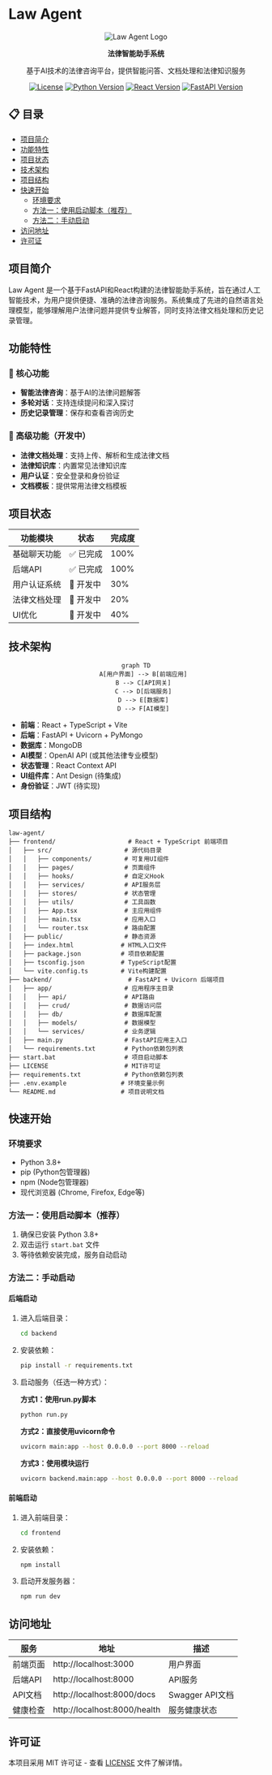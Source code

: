 # Law Agent

<div align="center">

![Law Agent Logo](https://via.placeholder.com/150?text=Law+Agent)

**法律智能助手系统**

基于AI技术的法律咨询平台，提供智能问答、文档处理和法律知识服务

[![License](https://img.shields.io/badge/license-MIT-blue.svg)](LICENSE)
[![Python Version](https://img.shields.io/badge/python-3.8+-yellow.svg)](https://www.python.org/downloads/)
[![React Version](https://img.shields.io/badge/react-18+-blue.svg)](https://reactjs.org/)
[![FastAPI Version](https://img.shields.io/badge/fastAPI-0.+-green.svg)](https://fastapi.tiangolo.com/)

</div>

## 📋 目录

- [项目简介](#项目简介)
- [功能特性](#功能特性)
- [项目状态](#项目状态)
- [技术架构](#技术架构)
- [项目结构](#项目结构)
- [快速开始](#快速开始)
  - [环境要求](#环境要求)
  - [方法一：使用启动脚本（推荐）](#方法一使用启动脚本推荐)
  - [方法二：手动启动](#方法二手动启动)
- [访问地址](#访问地址)
- [许可证](#许可证)

## 项目简介

Law Agent 是一个基于FastAPI和React构建的法律智能助手系统，旨在通过人工智能技术，为用户提供便捷、准确的法律咨询服务。系统集成了先进的自然语言处理模型，能够理解用户法律问题并提供专业解答，同时支持法律文档处理和历史记录管理。

## 功能特性

### 🎯 核心功能

- **智能法律咨询**：基于AI的法律问题解答
- **多轮对话**：支持连续提问和深入探讨
- **历史记录管理**：保存和查看咨询历史

### 🚀 高级功能（开发中）

- **法律文档处理**：支持上传、解析和生成法律文档
- **法律知识库**：内置常见法律知识库
- **用户认证**：安全登录和身份验证
- **文档模板**：提供常用法律文档模板

## 项目状态

| 功能模块 | 状态 | 完成度 |
|---------|------|--------|
| 基础聊天功能 | ✅ 已完成 | 100% |
| 后端API | ✅ 已完成 | 100% |
| 用户认证系统 | 🔄 开发中 | 30% |
| 法律文档处理 | 🔄 开发中 | 20% |
| UI优化 | 🔄 开发中 | 40% |

## 技术架构

<div align="center">

```mermaid
graph TD
    A[用户界面] --> B[前端应用]
    B --> C[API网关]
    C --> D[后端服务]
    D --> E[数据库]
    D --> F[AI模型]
```

</div>

- **前端**：React + TypeScript + Vite
- **后端**：FastAPI + Uvicorn + PyMongo
- **数据库**：MongoDB
- **AI模型**：OpenAI API (或其他法律专业模型)
- **状态管理**：React Context API
- **UI组件库**：Ant Design (待集成)
- **身份验证**：JWT (待实现)

## 项目结构

```
law-agent/
├── frontend/                    # React + TypeScript 前端项目
│   ├── src/                    # 源代码目录
│   │   ├── components/         # 可复用UI组件
│   │   ├── pages/              # 页面组件
│   │   ├── hooks/              # 自定义Hook
│   │   ├── services/           # API服务层
│   │   ├── stores/             # 状态管理
│   │   ├── utils/              # 工具函数
│   │   ├── App.tsx             # 主应用组件
│   │   ├── main.tsx            # 应用入口
│   │   └── router.tsx          # 路由配置
│   ├── public/                 # 静态资源
│   ├── index.html             # HTML入口文件
│   ├── package.json           # 项目依赖配置
│   ├── tsconfig.json          # TypeScript配置
│   └── vite.config.ts         # Vite构建配置
├── backend/                     # FastAPI + Uvicorn 后端项目
│   ├── app/                    # 应用程序主目录
│   │   ├── api/                # API路由
│   │   ├── crud/               # 数据访问层
│   │   ├── db/                 # 数据库配置
│   │   ├── models/             # 数据模型
│   │   └── services/           # 业务逻辑
│   ├── main.py                 # FastAPI应用主入口
│   └── requirements.txt        # Python依赖包列表
├── start.bat                   # 项目启动脚本
├── LICENSE                     # MIT许可证
├── requirements.txt            # Python依赖包列表
├── .env.example               # 环境变量示例
└── README.md                  # 项目说明文档
```

## 快速开始

### 环境要求
- Python 3.8+
- pip (Python包管理器)
- npm (Node包管理器)
- 现代浏览器 (Chrome, Firefox, Edge等)

### 方法一：使用启动脚本（推荐）

1. 确保已安装 Python 3.8+
2. 双击运行 `start.bat` 文件
3. 等待依赖安装完成，服务自动启动

### 方法二：手动启动

#### 后端启动

1. 进入后端目录：
   ```bash
   cd backend
   ```

2. 安装依赖：
   ```bash
   pip install -r requirements.txt
   ```

3. 启动服务（任选一种方式）：

   **方式1：使用run.py脚本**
   ```bash
   python run.py
   ```

   **方式2：直接使用uvicorn命令**
   ```bash
   uvicorn main:app --host 0.0.0.0 --port 8000 --reload
   ```

   **方式3：使用模块运行**
   ```bash
   uvicorn backend.main:app --host 0.0.0.0 --port 8000 --reload
   ```

#### 前端启动

1. 进入前端目录：
   ```bash
   cd frontend
   ```

2. 安装依赖：
   ```bash
   npm install
   ```

3. 启动开发服务器：
   ```bash
   npm run dev
   ```

## 访问地址

| 服务 | 地址 | 描述 |
|------|------|------|
| 前端页面 | http://localhost:3000 | 用户界面 |
| 后端API | http://localhost:8000 | API服务 |
| API文档 | http://localhost:8000/docs | Swagger API文档 |
| 健康检查 | http://localhost:8000/health | 服务健康状态 |

## 许可证

本项目采用 MIT 许可证 - 查看 [LICENSE](LICENSE) 文件了解详情。
